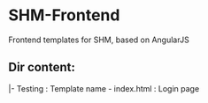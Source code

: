 # SHM-Frontend
Frontend templates for SHM, based on AngularJS
## Dir content:
|- Testing : Template name
\- index.html : Login page
